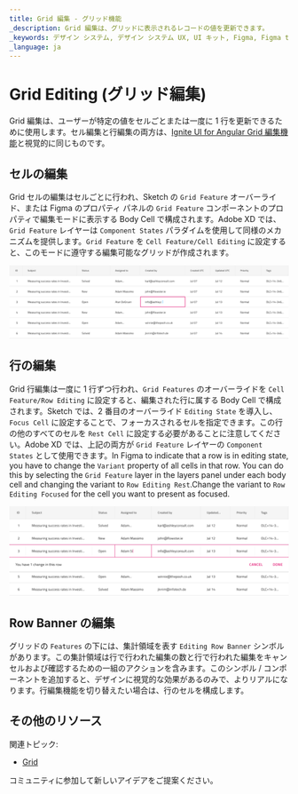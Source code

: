 ```yaml
---
title: Grid 編集 - グリッド機能
_description: Grid 編集は、グリッドに表示されるレコードの値を更新できます。
_keywords: デザイン システム, デザイン システム UX, UI キット, Figma, Figma to Angular, Figma からコードをエクスポート, Figma to HTML, Figma UI キット, Sketch, Ignite UI for Angular, Sketch to Angular, Angular, Angular デザイン システム, Sketch からコードをエクスポート, Angular 用のデザイン キット, Sketch HTML, Sketch to HTML, Sketch UI キット, Adobe XD, Adobe XD to Angular, Adobe XD からコードをエクスポート, Adobe XD to HTML, Adobe XD UI キット
_language: ja
---
```


# Grid Editing (グリッド編集)

Grid 編集は、ユーザーが特定の値をセルごとまたは一度に 1 行を更新できるために使用します。セル編集と行編集の両方は、[Ignite UI for Angular Grid 編集機能](https://jp.infragistics.com/products/ignite-ui-angular/angular/components/grid/editing.html)と視覚的に同じものです。

## セルの編集

Grid セルの編集はセルごとに行われ、Sketch の `Grid Feature` オーバーライド、または Figma のプロパティ パネルの `Grid Feature` コンポーネントのプロパティで編集モードに表示する Body Cell で構成されます。Adobe XD では、`Grid Feature` レイヤーは `Component States` パラダイムを使用して同様のメカニズムを提供します。`Grid Feature` を `Cell Feature/Cell Editing` に設定すると、このモードに遵守する編集可能なグリッドが作成されます。

<img class="responsive-img" src="../images/grid_cell_edit.png" srcset="../images/grid_cell_edit@2x.png 2x" />

## 行の編集

Grid 行編集は一度に 1 行ずつ行われ、`Grid Features` のオーバーライドを `Cell Feature/Row Editing` に設定すると、編集された行に属する Body Cell で構成されます。Sketch では、2 番目のオーバーライド `Editing State` を導入し、`Focus Cell` に設定することで、フォーカスされるセルを指定できます。この行の他のすべてのセルを `Rest Cell` に設定する必要があることに注意してください。Adobe XD では、上記の両方が `Grid Feature` レイヤーの `Component States` として使用できます。In Figma to indicate that a row is in editing state, you have to change the `Variant` property of all cells in that row. You can do this by selecting the `Grid Feature` layer in the layers panel under each body cell and changing the variant to `Row Editing Rest`.Change the variant to `Row Editing Focused` for the cell you want to present as focused.

<img class="responsive-img" src="../images/grid_row_edit.png" srcset="../images/grid_row_edit@2x.png 2x" />

## Row Banner の編集

グリッドの `Features` の下には、集計領域を表す `Editing Row Banner` シンボルがあります。この集計領域は行で行われた編集の数と行で行われた編集をキャンセルおよび確認するための一組のアクションを含みます。このシンボル / コンポーネントを追加すると、デザインに視覚的な効果があるのみで、よりリアルになります。行編集機能を切り替えたい場合は、行のセルを構成します。

## その他のリソース

関連トピック:

- [Grid](grid.md)
  <div class="divider--half"></div>

コミュニティに参加して新しいアイデアをご提案ください。
